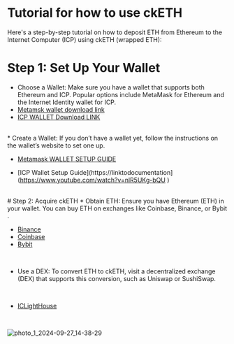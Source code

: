 #                                                                                        Tutorial for  how to use ckETH

Here's a step-by-step tutorial on how to deposit ETH from Ethereum to the Internet Computer (ICP) using ckETH (wrapped ETH):
# Step 1: Set Up Your Wallet
* Choose a Wallet: Make sure you have a wallet that supports both Ethereum and ICP. Popular options include MetaMask  for Ethereum and the Internet Identity wallet  for ICP.
  <br>
*   [Metamsk wallet download link](https://chromewebstore.google.com/detail/metamask/nkbihfbeogaeaoehlefnkodbefgpgknn)
*   [ICP WALLET Download LINK](https://nns.ic0.app/tokens/) 
 <br>
*   Create a Wallet: If you don’t have a wallet yet, follow the instructions on the wallet’s website to set one up.
<br>

*  [Metamask WALLET SETUP GUIDE](https://www.youtube.com/watch?v=A7sbpFvkEe0)

*   [ICP Wallet Setup Guide](https://linktodocumentation](https://www.youtube.com/watch?v=nlR5UKg-bQU )



<br>
#   Step 2: Acquire ckETH
*   Obtain ETH: Ensure you have Ethereum (ETH) in your wallet. You can buy ETH on exchanges like Coinbase, Binance, or Bybit .
<br>

*   [Binance](https://binance.com)
*   [Coinbase](https://www.coinbase.com/en-gb/exchange)
*   [Bybit](http://www.bybit.com/)

<br>

*   Use a DEX: To convert ETH to ckETH, visit a decentralized exchange (DEX) that supports this conversion, such as Uniswap or SushiSwap.
  <br>
  
*   [ICLightHouse](https://iclight.io/icRouter)

<br>

![photo_1_2024-09-27_14-38-29](https://github.com/user-attachments/assets/24996ba8-8eda-4bdf-a94c-d8422c38e504)



